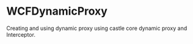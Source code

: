 # WCFDynamicProxy
Creating and using dynamic proxy using castle core dynamic proxy and Interceptor.
